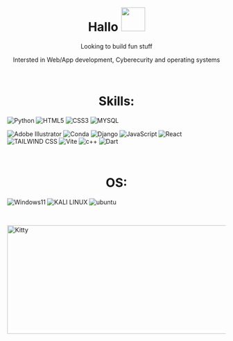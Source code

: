 <h1 align="center">Hallo <img src='https://th.bing.com/th/id/R.8552a6974f02854bef060912d309c1df?rik=O0LWdNbtwuC7rA&riu=http%3a%2f%2fpixelartmaker-data-78746291193.nyc3.digitaloceanspaces.com%2fimage%2f23134aefeb64ce9.png&ehk=hxvwg1oMQJuCDOMAgH5%2f6xmIONExx4YTUZycOgTetw0%3d&risl=&pid=ImgRaw&r=0' width='55' height='55'></h1>
<p align="center" border> Looking to build fun stuff </p>
<p align="center"> Intersted in Web/App development, Cyberecurity and operating systems </p>


</br>
<h1 align="center">Skills:</h1>


![Python](https://img.shields.io/badge/Python-FFD43B?style=for-the-badge&logo=python&logoColor=blue
)
![HTML5](https://img.shields.io/badge/HTML5-E34F26?style=for-the-badge&logo=html5&logoColor=white
)
![CSS3](https://img.shields.io/badge/CSS3-1572B6?style=for-the-badge&logo=css3&logoColor=white
)
![MYSQL](https://img.shields.io/badge/MySQL-005C84?style=for-the-badge&logo=mysql&logoColor=white)

![Adobe Illustrator](https://img.shields.io/badge/Adobe%20Illustrator-FF9A00?style=for-the-badge&logo=adobe%20illustrator&logoColor=white
)
![Conda](https://img.shields.io/badge/conda-342B029.svg?&style=for-the-badge&logo=anaconda&logoColor=white
)
![Django](https://img.shields.io/badge/Django-092E20?style=for-the-badge&logo=django&logoColor=green
)
![JavaScript](https://img.shields.io/badge/JavaScript-323330?style=for-the-badge&logo=javascript&logoColor=F7DF1E
)
![React](https://img.shields.io/badge/React-20232A?style=for-the-badge&logo=react&logoColor=61DAFB
)
![TAILWIND CSS](https://img.shields.io/badge/Tailwind_CSS-38B2AC?style=for-the-badge&logo=tailwind-css&logoColor=white
)
![Vite](https://img.shields.io/badge/Vite-B73BFE?style=for-the-badge&logo=vite&logoColor=FFD62E
)
![c++](https://img.shields.io/badge/C%2B%2B-00599C?style=for-the-badge&logo=c%2B%2B&logoColor=white
)
![Dart](https://img.shields.io/badge/Dart-0175C2?style=for-the-badge&logo=dart&logoColor=white
)

</br>

<h1 align="center">OS:</h1>

![Windows11](https://img.shields.io/badge/Windows_11-0078d4?style=for-the-badge&logo=windows-11&logoColor=white
)
![KALI LINUX](https://img.shields.io/badge/Kali_Linux-557C94?style=for-the-badge&logo=kali-linux&logoColor=white
)
![ubuntu](https://img.shields.io/badge/Ubuntu-E95420?style=for-the-badge&logo=ubuntu&logoColor=white
)

</br>

<img align="right" height='250' width="850" alt="Kitty" src="https://th.bing.com/th/id/R.eed95a882ffacb6a1d9d7c7e0fc84cdd?rik=nl8hk4Obqz8xsA&pid=ImgRaw&r=0"></img>

<!--
**ZahraHN-03/ZahraHN-03** is a ✨ _special_ ✨ repository because its `README.md` (this file) appears on your GitHub profile.

Here are some ideas to get you started:

- 🔭 I’m currently working on ...
- 🌱 I’m currently learning ...
- 👯 I’m looking to collaborate on ...
- 🤔 I’m looking for help with ...
- 💬 Ask me about ...
- 📫 How to reach me: ...
- 😄 Pronouns: ...
- ⚡ Fun fact: ...
-->
